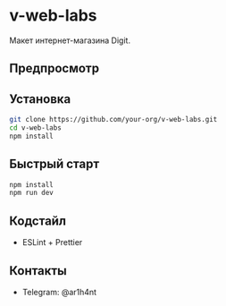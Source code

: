# v-web-labs

Макет интернет-магазина Digit.

## Предпросмотр

## Установка

```bash
git clone https://github.com/your-org/v-web-labs.git
cd v-web-labs
npm install
```

## Быстрый старт

```bash
npm install
npm run dev
```

## Кодстайл

- ESLint + Prettier

## Контакты

- Telegram: @ar1h4nt
